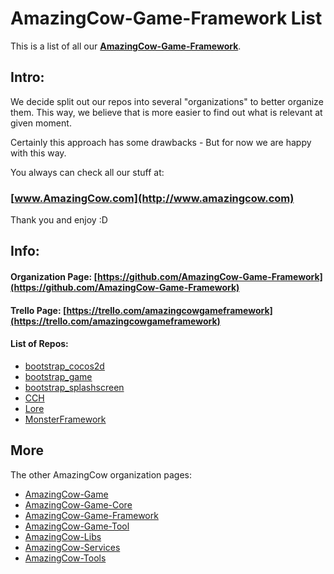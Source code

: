 # AmazingCow-Game-Framework List

This is a list of all our **[AmazingCow-Game-Framework](https://github.com/AmazingCow-Game-Framework)**.

<!-- ####################################################################### -->

## Intro:

We decide split out our repos into several "organizations" to better organize
them. This way, we believe that is more easier to find out what is relevant
at given moment.

Certainly this approach has some drawbacks - But for now we are happy with this
way.


You always can check all our stuff at:
### [www.AmazingCow.com](http://www.amazingcow.com)

Thank you and enjoy :D

<!-- ####################################################################### -->

## Info:

#### Organization Page: [https://github.com/AmazingCow-Game-Framework](https://github.com/AmazingCow-Game-Framework)
#### Trello Page: [https://trello.com/amazingcowgameframework](https://trello.com/amazingcowgameframework)

#### List of Repos:

* [bootstrap_cocos2d](https://github.com/AmazingCow-Game-Framework/bootstrap_cocos2d.git)
* [bootstrap_game](https://github.com/AmazingCow-Game-Framework/bootstrap_game.git)
* [bootstrap_splashscreen](https://github.com/AmazingCow-Game-Framework/bootstrap_splashscreen.git)
* [CCH](https://github.com/AmazingCow-Game-Framework/CCH.git)
* [Lore](https://github.com/AmazingCow-Game-Framework/Lore.git)
* [MonsterFramework](https://github.com/AmazingCow-Game-Framework/MonsterFramework.git)




<!-- ####################################################################### -->

## More

The other AmazingCow organization pages:

* [AmazingCow-Game](https://github.com/AmazingCow-Game)
* [AmazingCow-Game-Core](https://github.com/AmazingCow-Game-Core)
* [AmazingCow-Game-Framework](https://github.com/AmazingCow-Game-Framework)
* [AmazingCow-Game-Tool](https://github.com/AmazingCow-Game-Tool)
* [AmazingCow-Libs](https://github.com/AmazingCow-Libs)
* [AmazingCow-Services](https://github.com/AmazingCow-Services)
* [AmazingCow-Tools](https://github.com/AmazingCow-Tools)
